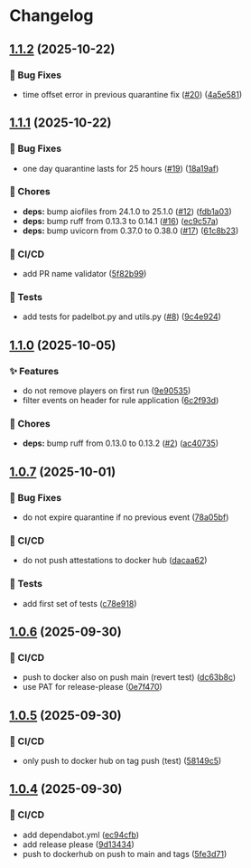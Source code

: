 # Changelog

## [1.1.2](https://github.com/einarsi/padelbot/compare/v1.1.1...v1.1.2) (2025-10-22)


### 🐛 Bug Fixes

* time offset error in previous quarantine fix ([#20](https://github.com/einarsi/padelbot/issues/20)) ([4a5e581](https://github.com/einarsi/padelbot/commit/4a5e581cf56c753403fba8f9302f053304b881cf))

## [1.1.1](https://github.com/einarsi/padelbot/compare/v1.1.0...v1.1.1) (2025-10-22)


### 🐛 Bug Fixes

* one day quarantine lasts for 25 hours ([#19](https://github.com/einarsi/padelbot/issues/19)) ([18a19af](https://github.com/einarsi/padelbot/commit/18a19af24159ea1595f57bd0961f80882bc78b4c))


### 🧹 Chores

* **deps:** bump aiofiles from 24.1.0 to 25.1.0 ([#12](https://github.com/einarsi/padelbot/issues/12)) ([fdb1a03](https://github.com/einarsi/padelbot/commit/fdb1a03d5be994316f5ab88cf558a6872d83a786))
* **deps:** bump ruff from 0.13.3 to 0.14.1 ([#16](https://github.com/einarsi/padelbot/issues/16)) ([ec9c57a](https://github.com/einarsi/padelbot/commit/ec9c57a509a1b7de04d6e005784cdbd84bb8dd30))
* **deps:** bump uvicorn from 0.37.0 to 0.38.0 ([#17](https://github.com/einarsi/padelbot/issues/17)) ([61c8b23](https://github.com/einarsi/padelbot/commit/61c8b2372e7e155a394cc97c9727b6f9ed3ff8b1))


### 👷 CI/CD

* add PR name validator ([5f82b99](https://github.com/einarsi/padelbot/commit/5f82b99e623a97cb8c07e94adaf3db9170ebb94f))


### 🧪 Tests

* add tests for padelbot.py and utils.py ([#8](https://github.com/einarsi/padelbot/issues/8)) ([9c4e924](https://github.com/einarsi/padelbot/commit/9c4e9240464b4c5a792567a0f0289e1770645f51))

## [1.1.0](https://github.com/einarsi/padelbot/compare/v1.0.7...v1.1.0) (2025-10-05)


### ✨ Features

* do not remove players on first run ([9e90535](https://github.com/einarsi/padelbot/commit/9e90535077500515e005731404c0d57a94b2e0a5))
* filter events on header for rule application ([6c2f93d](https://github.com/einarsi/padelbot/commit/6c2f93d06b98a89a7fa07e5fedc48bad89d19c15))


### 🧹 Chores

* **deps:** bump ruff from 0.13.0 to 0.13.2 ([#2](https://github.com/einarsi/padelbot/issues/2)) ([ac40735](https://github.com/einarsi/padelbot/commit/ac40735f85dabb96b3554ca69e836a0753f5afea))

## [1.0.7](https://github.com/einarsi/padelbot/compare/v1.0.6...v1.0.7) (2025-10-01)


### 🐛 Bug Fixes

* do not expire quarantine if no previous event ([78a05bf](https://github.com/einarsi/padelbot/commit/78a05bf62e181499d2c73a2411f23f318c0a0b67))


### 👷 CI/CD

* do not push attestations to docker hub ([dacaa62](https://github.com/einarsi/padelbot/commit/dacaa6214239c31e594746c391b17d7cfbaef0c2))


### 🧪 Tests

* add first set of tests ([c78e918](https://github.com/einarsi/padelbot/commit/c78e91837894ef496a5aa240bf90189b3594f4b1))

## [1.0.6](https://github.com/einarsi/padelbot/compare/v1.0.5...v1.0.6) (2025-09-30)


### 👷 CI/CD

* push to docker also on push main (revert test) ([dc63b8c](https://github.com/einarsi/padelbot/commit/dc63b8c0b675fdff2f0afc3ad98d04b0714be66e))
* use PAT for release-please ([0e7f470](https://github.com/einarsi/padelbot/commit/0e7f470795073f971b059a839f51335a977ae3bf))

## [1.0.5](https://github.com/einarsi/padelbot/compare/v1.0.4...v1.0.5) (2025-09-30)


### 👷 CI/CD

* only push to docker hub on tag push (test) ([58149c5](https://github.com/einarsi/padelbot/commit/58149c509e54129f34b74409840037bb033ed163))

## [1.0.4](https://github.com/einarsi/padelbot/compare/v1.0.3...v1.0.4) (2025-09-30)


### 👷 CI/CD

* add dependabot.yml ([ec94cfb](https://github.com/einarsi/padelbot/commit/ec94cfb85ea41aa85c06b01d08f7c2595839fb0e))
* add release please ([9d13434](https://github.com/einarsi/padelbot/commit/9d1343417086fb4827ce545b2d0ce269079810b5))
* push to dockerhub on push to main and tags ([5fe3d71](https://github.com/einarsi/padelbot/commit/5fe3d71834d208d1fdc9a92561257b78686c70c2))
